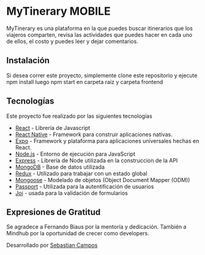 # MyTinerary MOBILE

MyTinerary es una plataforma en la que puedes buscar itinerarios que los viajeros comparten, revisa las actividades que puedes hacer en cada uno de ellos, 
el costo y puedes leer y dejar comentarios.


## Instalación

Si desea correr este proyecto, simplemente clone este repositorio y ejecute npm install luego npm start en carpeta raiz y carpeta frontend

## Tecnologías

Este proyecto fue realizado por las siguientes tecnologías

* [React](https://reactjs.org/) - Librería de Javascript
* [React Native](https://reactnative.dev/) - Framework para construir aplicaciones nativas.
* [Expo](https://expo.dev/) - Framework y plataforma para aplicaciones universales hechas en React.
* [Node.js](https://nodejs.org/en/) - Entorno de ejecución para JavaScript
* [Express](https://expressjs.com/) - Librería de Node utilizada en la construccion de la API
* [MongoDB](https://www.mongodb.com/) - Base de datos utilizada
* [Redux](https://react-redux.js.org/) -  Utilizado para trabajar con un estado global
* [Mongoose](https://mongoosejs.com/) - Modelado de objetos (Object Document Mapper (ODM))
* [Passport](http://www.passportjs.org/) - Utilizada para la autentificación de usuarios
* [Joi](https://joi.dev/) - usada para la validación de formularios

## Expresiones de Gratitud

Se agradece a Fernando Biaus por la mentoría y dedicación.
También a Mindhub por la oportunidad de crecer como developers.

Desarrollado por [Sebastian Campos](https://www.linkedin.com/in/bastiampos/) 
